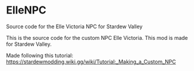 # ElleNPC
Source code for the Elle Victoria NPC for Stardew Valley

This is the source code for the custom NPC Elle Victoria. This mod is made for Stardew Valley.

Made following this tutorial: https://stardewmodding.wiki.gg/wiki/Tutorial:_Making_a_Custom_NPC

